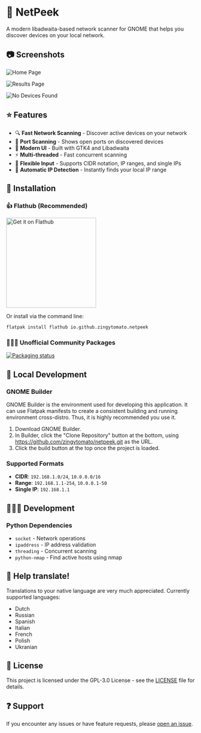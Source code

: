 # 🔎 NetPeek

A modern libadwaita-based network scanner for GNOME that helps you discover devices on your local network.

## 📷 Screenshots


![Home Page](https://github.com/ZingyTomato/NetPeek/blob/master/data/screenshots/1.png?raw=true)

![Results Page](https://github.com/ZingyTomato/NetPeek/blob/master/data/screenshots/2.png?raw=true)

![No Devices Found](https://github.com/ZingyTomato/NetPeek/blob/master/data/screenshots/3.png?raw=true)

## ⭐ Features

- 🔍 **Fast Network Scanning** - Discover active devices on your network
- 🎯 **Port Scanning** - Shows open ports on discovered devices
- 📱 **Modern UI** - Built with GTK4 and Libadwaita
- ⚡ **Multi-threaded** - Fast concurrent scanning
- 🔧 **Flexible Input** - Supports CIDR notation, IP ranges, and single IPs
- 🤖 **Automatic IP Detection** - Instantly finds your local IP range

## 🔧 Installation

### 👍 Flathub (Recommended)
<a href='https://flathub.org/apps/io.github.zingytomato.netpeek'>
    <img width='240' alt='Get it on Flathub' src='https://flathub.org/api/badge?svg&locale=en'/>
</a>

Or install via the command line:
```sh
flatpak install flathub io.github.zingytomato.netpeek
```

### 👨🏻‍🔧 Unofficial Community Packages

[![Packaging status](https://repology.org/badge/vertical-allrepos/netpeek.svg)](https://repology.org/project/netpeek/versions)

## 🔨 Local Development

### GNOME Builder

GNOME Builder is the environment used for developing this application.
It can use Flatpak manifests to create a consistent building and running
environment cross-distro. Thus, it is highly recommended you use it.

1. Download GNOME Builder.
2. In Builder, click the "Clone Repository" button at the bottom, using https://github.com/zingytomato/netpeek.git as the URL.
3. Click the build button at the top once the project is loaded.

### Supported Formats

- **CIDR**: `192.168.1.0/24`, `10.0.0.0/16`
- **Range**: `192.168.1.1-254`, `10.0.0.1-50`
- **Single IP**: `192.168.1.1`

## 👨🏻‍💻 Development

### Python Dependencies

- `socket` - Network operations
- `ipaddress` - IP address validation
- `threading` - Concurrent scanning
- `python-nmap` - Find active hosts using nmap

## 🙌 Help translate!

Translations to your native language are very much appreciated.
Currently supported languages:
* Dutch
* Russian
* Spanish
* Italian
* French
* Polish
* Ukranian

## 📙 License

This project is licensed under the GPL-3.0 License - see the [LICENSE](https://github.com/ZingyTomato/NetPeek/blob/master/LICENSE) file for details.

## ❓ Support

If you encounter any issues or have feature requests, please [open an issue](https://github.com/zingytomato/netpeek/issues).
